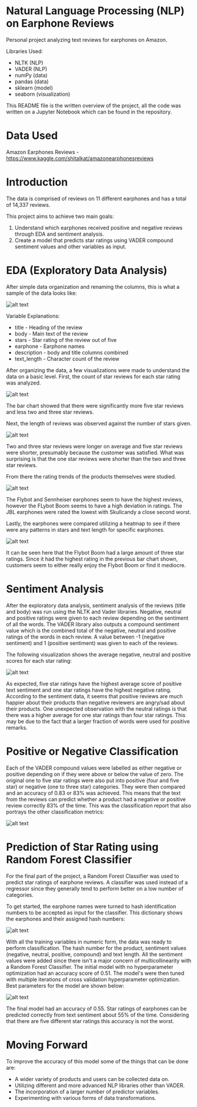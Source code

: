 # Natural Language Processing (NLP) on Earphone Reviews

Personal project analyzing text reviews for earphones on Amazon.

Libraries Used:
* NLTK (NLP)
* VADER (NLP)
* numPy (data)
* pandas (data)
* sklearn (model)
* seaborn (visualization)

This README file is the written overview of the project, all the code was written on a Jupyter Notebook which can be found in the repository.

# Data Used

Amazon Earphones Reviews - https://www.kaggle.com/shitalkat/amazonearphonesreviews

# Introduction

The data is comprised of reviews on 11 different earphones and has a total of 14,337 reviews.

This project aims to achieve two main goals:
1. Understand which earphones received positive and negative reviews through EDA and sentiment analysis.
2. Create a model that predicts star ratings using VADER compound sentiment values and other variables as input.

# EDA (Exploratory Data Analysis)

After simple data organization and renaming the columns, this is what a sample of the data looks like: 

![alt text](/images/image_9.PNG?raw=true)

Variable Explanations: 
* title - Heading of the review 
* body - Main text of the review 
* stars - Star rating of the review out of five 
* earphone - Earphone names 
* description - body and title columns combined 
* text_length - Character count of the review 

After organizing the data, a few visualizations were made to understand the data on a basic level. 
First, the count of star reviews for each star rating was analyzed.

![alt text](/images/image_1.png?raw=true)

The bar chart showed that there were significantly more five star reviews and less two and three star reviews.

Next, the length of reviews was observed against the number of stars given.

![alt text](/images/image_2.png?raw=true)

Two and three star reviews were longer on average and five star reviews were shorter, presumably because the customer was satisfied. What was surprising is that the one star reviews were shorter than the two and three star reviews.

From there the rating trends of the products themselves were studied.

![alt text](/images/image_3.png?raw=true)

The Flybot and Sennheiser earphones seem to have the highest reviews, however the FLybot Boom seems to have a high deviation in ratings. The JBL earphones were rated the lowest with Skullcandy a close second worst.

Lastly, the earphones were compared utilizing a heatmap to see if there were any patterns in stars and text length for specific earphones.

![alt text](/images/image_4.png?raw=true)

It can be seen here that the Flybot Boom had a large amount of three star ratings. Since it had the highest rating in the previous bar chart shown, customers seem to either really enjoy the Flybot Boom or find it mediocre.

# Sentiment Analysis

After the exploratory data analysis, sentiment analysis of the reviews (title and body) was run using the NLTK and Vader libraries. Negative, neutral and positive ratings were given to each review depending on the sentiment of all the words. The VADER library also outputs a compound sentiment value which is the combined total of the negative, neutral and positive ratings of the words in each review. A value between -1 (negative sentiment) and 1 (positive sentiment) was given to each of the reviews.

The following visualization shows the average negative, neutral and positive scores for each star rating:

![alt text](/images/image_5.png?raw=true)

As expected, five star ratings have the highest average score of positive text sentiment and one star ratings have the highest negative rating. According to the sentiment data, it seems that positive reviews are much happier about their products than negative reviewers are angry/sad about their products. One unexpected observation with the neutral ratings is that there was a higher average for one star ratings than four star ratings. This may be due to the fact that a larger fraction of words were used for positive remarks.

# Positive or Negative Classification

Each of the VADER compound values were labelled as either negative or positive depending on if they were above or below the value of zero. The original one to five star ratings were also put into positive (four and five star) or negative (one to three star) categories. They were then compared and an accuracy of 0.83 or 83% was achieved. This means that the text from the reviews can predict whether a product had a negative or positive review correctly 83% of the time. This was the classification report that also portrays the other classification metrics:

![alt text](/images/image_6.PNG?raw=true)

# Prediction of Star Rating using Random Forest Classifier

For the final part of the project, a Random Forest Classifier was used to predict star ratings of earphone reviews. A classifier was used instead of a regressor since they generally tend to perform better on a low number of categories.

To get started, the earphone names were turned to hash identification numbers to be accepted as input for the classifier. This dictionary shows the earphones and their assigned hash numbers:

![alt text](/images/image_7.PNG?raw=true)

With all the training variables in numeric form, the data was ready to perform classification. The hash number for the product, sentiment values (negative, neutral, positive, compound) and text length. All the sentiment values were added since there isn't a major concern of multicollinearity with a Random Forest Classifier. The initial model with no hyperparameter optimization had an accuracy score of 0.51. The model's were then tuned with multiple iterations of cross validation hyperparameter optimization. Best parameters for the model are shown below:

![alt text](/images/image_8.PNG?raw=true)

The final model had an accuracy of 0.55. Star ratings of earphones can be predicted correctly from text sentiment about 55% of the time. Considering that there are five different star ratings this accuracy is not the worst.

# Moving Forward

To improve the accuracy of this model some of the things that can be done are:

* A wider variety of products and users can be collected data on.
* Utilizing different and more advanced NLP libraries other than VADER.
* The incorporation of a larger number of predictor variables.
* Experimenting with various forms of data transformations.
